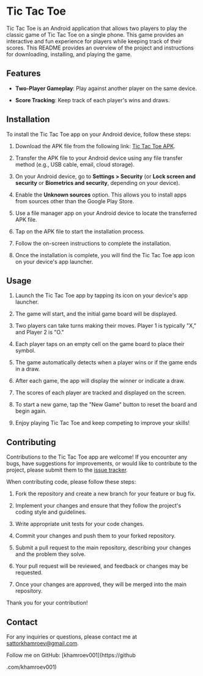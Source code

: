 # Tic Tac Toe

Tic Tac Toe is an Android application that allows two players to play the classic game of Tic Tac Toe on a single phone. This game provides an interactive and fun experience for players while keeping track of their scores. This README provides an overview of the project and instructions for downloading, installing, and playing the game.

## Features

- **Two-Player Gameplay**: Play against another player on the same device.

- **Score Tracking**: Keep track of each player's wins and draws.

## Installation

To install the Tic Tac Toe app on your Android device, follow these steps:

1. Download the APK file from the following link: [Tic Tac Toe APK](https://docs.google.com/uc?export=download&id=1E6op-bgGcZeTSvfWuslBNmqs8flY65Yg).

2. Transfer the APK file to your Android device using any file transfer method (e.g., USB cable, email, cloud storage).

3. On your Android device, go to **Settings > Security** (or **Lock screen and security** or **Biometrics and security**, depending on your device).

4. Enable the **Unknown sources** option. This allows you to install apps from sources other than the Google Play Store.

5. Use a file manager app on your Android device to locate the transferred APK file.

6. Tap on the APK file to start the installation process.

7. Follow the on-screen instructions to complete the installation.

8. Once the installation is complete, you will find the Tic Tac Toe app icon on your device's app launcher.

## Usage

1. Launch the Tic Tac Toe app by tapping its icon on your device's app launcher.

2. The game will start, and the initial game board will be displayed.

3. Two players can take turns making their moves. Player 1 is typically "X," and Player 2 is "O."

4. Each player taps on an empty cell on the game board to place their symbol.

5. The game automatically detects when a player wins or if the game ends in a draw.

6. After each game, the app will display the winner or indicate a draw.

7. The scores of each player are tracked and displayed on the screen.

8. To start a new game, tap the "New Game" button to reset the board and begin again.

9. Enjoy playing Tic Tac Toe and keep competing to improve your skills!

## Contributing

Contributions to the Tic Tac Toe app are welcome! If you encounter any bugs, have suggestions for improvements, or would like to contribute to the project, please submit them to the [issue tracker](https://github.com/khamroev001/TicTacToe/issues).

When contributing code, please follow these steps:

1. Fork the repository and create a new branch for your feature or bug fix.

2. Implement your changes and ensure that they follow the project's coding style and guidelines.

3. Write appropriate unit tests for your code changes.

4. Commit your changes and push them to your forked repository.

5. Submit a pull request to the main repository, describing your changes and the problem they solve.

6. Your pull request will be reviewed, and feedback or changes may be requested.

7. Once your changes are approved, they will be merged into the main repository.

Thank you for your contribution!

## Contact

For any inquiries or questions, please contact me at [sattorkhamroev@gmail.com](mailto:sattorkhamroev@gmail.com).

Follow me on GitHub: [khamroev001](https://github

.com/khamroev001)
